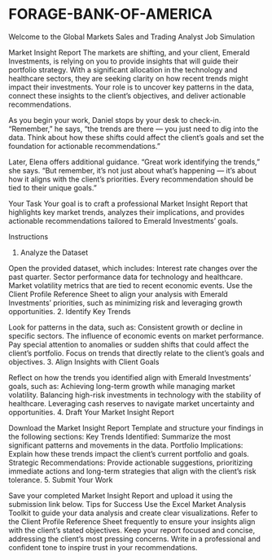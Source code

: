 # FORAGE-BANK-OF-AMERICA
Welcome to the Global Markets Sales and Trading Analyst Job Simulation


Market Insight Report
The markets are shifting, and your client, Emerald Investments, is relying on you to provide insights that will guide their portfolio strategy. With a significant allocation in the technology and healthcare sectors, they are seeking clarity on how recent trends might impact their investments. Your role is to uncover key patterns in the data, connect these insights to the client’s objectives, and deliver actionable recommendations.

As you begin your work, Daniel stops by your desk to check-in. “Remember,” he says, “the trends are there — you just need to dig into the data. Think about how these shifts could affect the client’s goals and set the foundation for actionable recommendations.”

Later, Elena offers additional guidance. “Great work identifying the trends,” she says. “But remember, it’s not just about what’s happening — it’s about how it aligns with the client’s priorities. Every recommendation should be tied to their unique goals.”

Your Task
Your goal is to craft a professional Market Insight Report that highlights key market trends, analyzes their implications, and provides actionable recommendations tailored to Emerald Investments’ goals.

Instructions
1. Analyze the Dataset

Open the provided dataset, which includes:
Interest rate changes over the past quarter.
Sector performance data for technology and healthcare.
Market volatility metrics that are tied to recent economic events.
Use the Client Profile Reference Sheet to align your analysis with Emerald Investments’ priorities, such as minimizing risk and leveraging growth opportunities.
2. Identify Key Trends

Look for patterns in the data, such as:
Consistent growth or decline in specific sectors.
The influence of economic events on market performance.
Pay special attention to anomalies or sudden shifts that could affect the client’s portfolio.
Focus on trends that directly relate to the client’s goals and objectives.
3. Align Insights with Client Goals

Reflect on how the trends you identified align with Emerald Investments’ goals, such as:
Achieving long-term growth while managing market volatility.
Balancing high-risk investments in technology with the stability of healthcare.
Leveraging cash reserves to navigate market uncertainty and opportunities.
4. Draft Your Market Insight Report

Download the Market Insight Report Template and structure your findings in the following sections:
Key Trends Identified: Summarize the most significant patterns and movements in the data.
Portfolio Implications: Explain how these trends impact the client’s current portfolio and goals.
Strategic Recommendations: Provide actionable suggestions, prioritizing immediate actions and long-term strategies that align with the client’s risk tolerance. 
5. Submit Your Work

Save your completed Market Insight Report and upload it using the submission link below.
Tips for Success
Use the Excel Market Analysis Toolkit to guide your data analysis and create clear visualizations.
Refer to the Client Profile Reference Sheet frequently to ensure your insights align with the client’s stated objectives.
Keep your report focused and concise, addressing the client’s most pressing concerns.
Write in a professional and confident tone to inspire trust in your recommendations.
